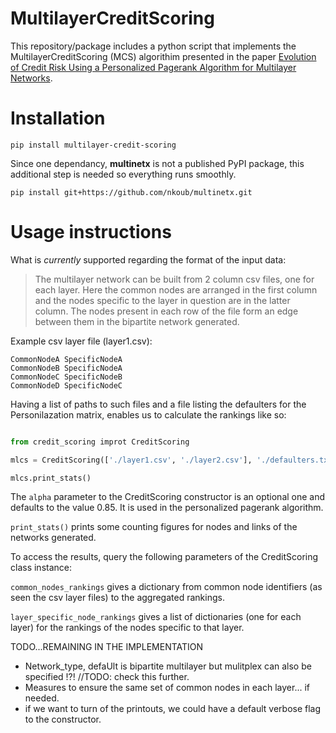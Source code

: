 # MultilayerCreditScoring

This repository/package includes a python script that implements the MultilayerCreditScoring (MCS) algorithim presented in the paper [Evolution of Credit Risk Using a Personalized Pagerank Algorithm for Multilayer Networks](https://arxiv.org/abs/2005.12418).

# Installation

```
pip install multilayer-credit-scoring
```

Since one dependancy, **multinetx** is not a published PyPI package, this additional step is needed so everything runs smoothly.

```
pip install git+https://github.com/nkoub/multinetx.git
```

# Usage instructions

What is *currently* supported regarding the format of the input data:

> The multilayer network can be built from 2 column csv files, one for each layer. Here the common nodes are arranged in the first column and the nodes specific to the layer in question are in the latter column. The nodes present in each row of the file form an edge between them in the bipartite network generated.

Example csv layer file (layer1.csv):

```
CommonNodeA SpecificNodeA
CommonNodeB SpecificNodeA
CommonNodeC SpecificNodeB
CommonNodeD SpecificNodeC
```

Having a list of paths to such files and a file listing the defaulters for the Personilazation matrix, enables us to calculate the rankings like so:

```python

from credit_scoring improt CreditScoring

mlcs = CreditScoring(['./layer1.csv', './layer2.csv'], './defaulters.txt', alpha = 0.85)

mlcs.print_stats()

```
The `alpha` parameter to the CreditScoring constructor is an optional one and defaults to the value 0.85. It is used in the personalized pagerank algorithm.

`print_stats()` prints some counting figures for nodes and links of the networks generated.

To access the results, query the following parameters of the CreditScoring class instance:

```common_nodes_rankings``` gives a dictionary from common node identifiers (as seen the csv layer files) to the aggregated rankings.

```layer_specific_node_rankings``` gives a list of dictionaries (one for each layer) for the rankings of the nodes specific to that layer.



TODO...REMAINING IN THE IMPLEMENTATION

+ Network_type, defaUlt is bipartite multilayer but mulitplex can also be specified !?! //TODO: check this further.
+ Measures to ensure the same set of common nodes in each layer... if needed.
+ if we want to turn of the printouts, we could have a default verbose flag to the constructor.

